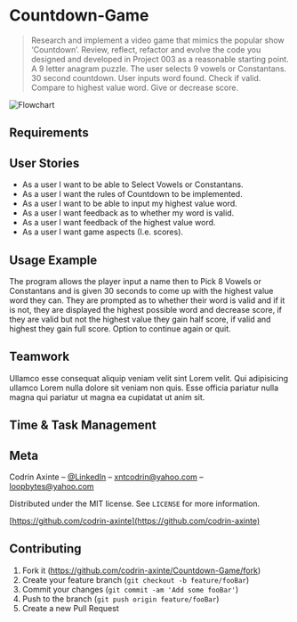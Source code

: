 # Countdown-Game
> Research and implement a video game that mimics the popular show ‘Countdown’. Review, reflect, refactor and evolve the code you designed and developed in Project 003 as a reasonable starting point.
A 9 letter anagram puzzle. The user selects 9 vowels or Constantans. 30 second countdown. User inputs word found. Check if valid. Compare to highest value word. Give or decrease score.

![Flowchart](https://github.com/codrin-axinte/Countdown-Game/blob/master/Assets/Countdown.png)

## Requirements

## User Stories 
* As a user I want to be able to Select Vowels or Constantans.
* As a user I want the rules of Countdown to be implemented. 
* As a user I want to be able to input my highest value word.
* As a user I want feedback as to whether my word is valid.
* As a user I want feedback of the highest value word.
* As a user I want game aspects (I.e. scores). 

## Usage Example
 The program allows the player input a name then to Pick 8 Vowels or Constantans and is given 30 seconds to come up with the highest value word they can. They are prompted as to whether their word is valid and if it is not, they are displayed the highest possible word and decrease score, if they are valid but not the highest value they gain half score, if valid and highest they gain full score. Option to continue again or quit. 

## Teamwork

Ullamco esse consequat aliquip veniam velit sint Lorem velit. Qui adipisicing ullamco Lorem nulla dolore sit veniam non quis. Esse officia pariatur nulla magna qui pariatur ut magna ea cupidatat ut anim sit.

## Time & Task Management

## Meta

Codrin Axinte – [@LinkedIn](https://www.linkedin.com/in/codrin-axinte-93776814b/) – xntcodrin@yahoo.com – loopbytes@yahoo.com

Distributed under the MIT license. See ``LICENSE`` for more information.

[https://github.com/codrin-axinte](https://github.com/codrin-axinte)

## Contributing

1. Fork it (<https://github.com/codrin-axinte/Countdown-Game/fork>)
2. Create your feature branch (`git checkout -b feature/fooBar`)
3. Commit your changes (`git commit -am 'Add some fooBar'`)
4. Push to the branch (`git push origin feature/fooBar`)
5. Create a new Pull Request